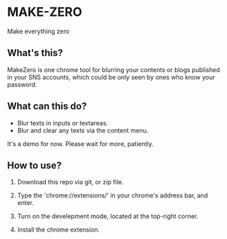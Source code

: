 # MAKE-ZERO
Make everything zero

## What's this?

MakeZero is one chrome tool for blurring your contents or blogs published in your SNS accounts, which could be only seen by ones who know your password.

## What can this do?

+ Blur texts in inputs or textareas.
+ Blur and clear any texts via the content menu.


It's a demo for now. Please wait for more, patiently.

## How to use?

1. Download this repo via git, or zip file.

2. Type the 'chrome://extensions/' in your chrome's address bar, and enter.

3. Turn on the develepment mode, located at the top-right corner. 

4. Install the chrome extension.

